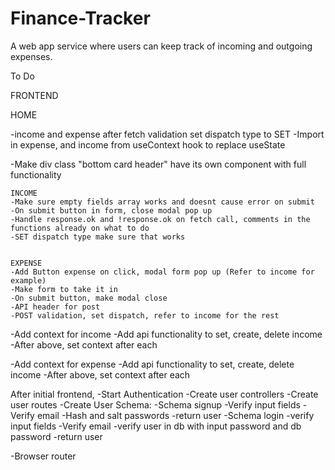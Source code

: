 # Finance-Tracker
A web app service where users can keep track of incoming and outgoing expenses. 

To Do

FRONTEND

HOME 

-income and expense after fetch validation set dispatch type to SET 
-Import in expense, and income from useContext hook to replace useState


-Make div class "bottom card header" have its own component with full functionality 

    INCOME
    -Make sure empty fields array works and doesnt cause error on submit
    -On submit button in form, close modal pop up
    -Handle response.ok and !response.ok on fetch call, comments in the functions already on what to do
    -SET dispatch type make sure that works


    EXPENSE
    -Add Button expense on click, modal form pop up (Refer to income for example)
    -Make form to take it in 
    -On submit button, make modal close
    -API header for post
    -POST validation, set dispatch, refer to income for the rest
    
       
    


-Add context for income
    -Add api functionality to set, create, delete income
    -After above, set context after each 

-Add context for expense
    -Add api functionality to set, create, delete income
    -After above, set context after each 

After initial frontend, 
        -Start Authentication
        -Create user controllers
        -Create user routes
        -Create User Schema:
            -Schema signup
                -Verify input fields
                -Verify email
                -Hash and salt passwords
                -return user
            -Schema login
                -verify input fields
                -Verify email
                -verify user in db with input password and db password
                -return user

-Browser router
        
